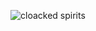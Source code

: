 ![cloacked spirits](https://s115vla.storage.yandex.net/rdisk/66aaa390d14c4ed41cbaf64c8c110b016c5af73468222b6c3b1e6ab2f1bb5c66/5ff10a4c/rWrGw1jWm9zdlHtFJwpGg21Ry9zcNjDFNNF6q59943XJPGYXDlIJ_16Z8p7Ekuot3iH5Y0f9vVKFpImEv8_HxQ==?uid=96074466&filename=%2310%20-%20cloacked%20spirits.png&disposition=inline&hash=&limit=0&content_type=image%2Fpng&owner_uid=96074466&fsize=191389&hid=c74d4ae517d2750d15b18c54d07adb0a&media_type=image&tknv=v2&etag=eec22bc1597f8dbb308b3fa7c6dc949d&rtoken=HFdPxz0EsUzN&force_default=yes&ycrid=na-02e40b413ae6770ca503eae7d0e0af81-downloader13h&ts=5b7f3bb5e2b00&s=e0a4d2125338e7f53e2fa6b5f9e012b96155583e579dfa32d0698221e7ce1e6a&pb=U2FsdGVkX19-sjdwFhY_bs3GAnalqN9HrAwKMkSroXkmkhQu9DUSB4TfZpexHPFCZzEYr7I97kuT7m95mvoUjp6752zXvVI_B5Ql5dBZpus)